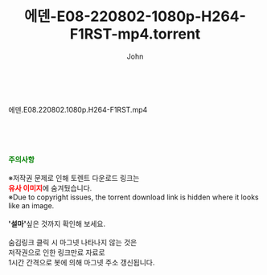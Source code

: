 ﻿---
layout: post
title:  "에덴-E08-220802-1080p-H264-F1RST-mp4.torrent"
author: John
categories: [ 방송/음악 ]
tags: [  ]
image:  
description: "에덴-E08-220802-1080p-H264-F1RST-mp4 torrent 정보 공유"
toc: true
toc_sticky: true
---

<br>
<div class="view-img">
<a class="view_image" href="http://torrentmobile60.com/bbs/view_image.php?fn=%2Fdata%2Ffile%2Fmusic%2F1040166549_xXw8nIqJ_8f1f6d6fb14914c0a8cd872fd674aa13d1367fed.jpg" target="_blank"><img alt="" class="img-tag" content="http://torrentmobile60.com/data/file/music/1040166549_xXw8nIqJ_8f1f6d6fb14914c0a8cd872fd674aa13d1367fed.jpg" itemprop="image" src="http://torrentmobile60.com/data/file/music/thumb-1040166549_xXw8nIqJ_8f1f6d6fb14914c0a8cd872fd674aa13d1367fed_835x2212.jpg"/></a></div><div class="view-content" itemprop="description">
<p>에덴.E08.220802.1080p.H264-F1RST.mp4<br/></p> </div>
    
<br><br><br>
<p data-ke-size="size16"><b><span style="color: green;">주의사항</span></b><br /><br />※저작권 문제로 인해 토렌트 다운로드 링크는<br /><b><span style="color: red;">유사 이미지</span></b>에 숨겨뒀습니다.<br />※Due to copyright issues, the torrent download link is hidden where it looks like an image.<br /><br /><b>'설마'</b>싶은 것까지 확인해 보세요.<br /><br />숨김링크 클릭 시 마그넷 나타나지 않는 것은<br />저작권으로 인한 링크만료 자료로<br />1시간 간격으로 봇에 의해 마그넷 주소 갱신됩니다.</p>
